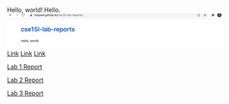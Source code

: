 Hello, world!
Hello.
![Image](2022-01-13.png)
[Link](https://github.com/iroque4/cse15l-lab-reports.git)
[Link](webpage.md)
[Link](https://iroque4.github.io/cse15l-lab-reports/webpage.md)

[Lab 1 Report](https://iroque4.github.io/cse15l-lab-reports/lab-report-1-week-2)

[Lab 2 Report](https://iroque4.github.io/cse15l-lab-reports/lab-report-2-week-4)

[Lab 3 Report](https://iroque4.github.io/cse15l-lab-reports/lab-report-3-week-6)